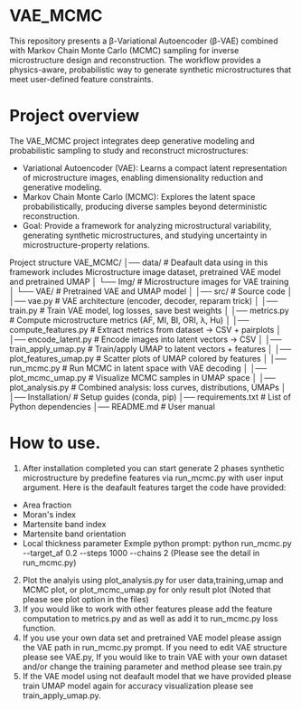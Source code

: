 # VAE_MCMC
This repository presents a β-Variational Autoencoder (β-VAE) combined with Markov Chain Monte Carlo (MCMC) sampling for inverse microstructure design and reconstruction. The workflow provides a physics-aware, probabilistic way to generate synthetic microstructures that meet user-defined feature constraints.

# Project overview
The VAE_MCMC project integrates deep generative modeling and probabilistic sampling to study and reconstruct microstructures:
  - Variational Autoencoder (VAE): Learns a compact latent representation of microstructure images, enabling dimensionality reduction and generative modeling.
  - Markov Chain Monte Carlo (MCMC): Explores the latent space probabilistically, producing diverse samples beyond deterministic reconstruction.
  - Goal: Provide a framework for analyzing microstructural variability, generating synthetic microstructures, and studying uncertainty in microstructure-property relations.

Project structure
VAE_MCMC/
│── data/                  # Deafault data using in this framework includes Microstructure image dataset, pretrained VAE model and pretrained UMAP 
│   └── Img/               # Microstructure images for VAE training
│   └── VAE/               # Pretrained VAE and UMAP model
│
│── src/                      # Source code
│   │── vae.py                # VAE architecture (encoder, decoder, reparam trick)
│   │── train.py              # Train VAE model, log losses, save best weights
│   │── metrics.py            # Compute microstructure metrics (AF, MI, BI, ORI, λ, Hu)
│   │── compute_features.py   # Extract metrics from dataset → CSV + pairplots
│   │── encode_latent.py      # Encode images into latent vectors → CSV
│   │── train_apply_umap.py   # Train/apply UMAP to latent vectors + features
│   │── plot_features_umap.py # Scatter plots of UMAP colored by features
│   │── run_mcmc.py           # Run MCMC in latent space with VAE decoding
│   │── plot_mcmc_umap.py     # Visualize MCMC samples in UMAP space
│   │── plot_analysis.py      # Combined analysis: loss curves, distributions, UMAPs
│
│── Installation/          # Setup guides (conda, pip)
│── requirements.txt       # List of Python dependencies
│── README.md              # User manual


# How to use.
1. After installation completed you can start generate 2 phases synthetic microstructure by predefine features via run_mcmc.py with user input argument. 
  Here is the deafault features target the code have provided:
  -  Area fraction
  -  Moran's index
  -  Martensite band index
  -  Martensite band orientation
  -  Local thickness parameter
Exmple python prompt: python run_mcmc.py --target_af 0.2 --steps 1000 --chains 2 (Please see the detail in run_mcmc.py)
2. Plot the analyis using plot_analysis.py for user data,training,umap and MCMC plot,  or plot_mcmc_umap.py for only result plot (Noted that please see plot option in the files)
3. If you would like to work with other features please add the feature computation to metrics.py and as well as add it to run_mcmc.py loss function.
4. If you use your own data set and pretrained VAE model please assign the VAE path in run_mcmc.py prompt. If you need to edit VAE structure please see VAE.py, If you would like to train VAE with your own dataset and/or change the training parameter and method please see train.py
5. If the VAE model using not deafault model that we have provided please train UMAP model again for accuracy visualization please see train_apply_umap.py.   

